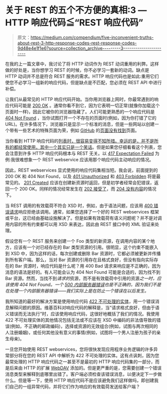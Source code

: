 # 关于 REST 的五个不方便的真相:3 — HTTP 响应代码≦“REST 响应代码”

> 原文：<https://medium.com/compendium/five-inconvenient-truths-about-rest-3-http-response-codes-rest-response-codes-9d48e4e1f1e6?source=collection_archive---------3----------------------->

在我的上一篇文章中，我讨论了将 HTTP 动词作为 REST 动词重用的利弊。这样做的好处是，当你想学习 REST 的时候，你不必学习一套新的动词。缺点是 HTTP 动词并不总是符合 REST 服务的需求。HTTP 响应代码也是如此:重用它们使您不必学习一组新的响应代码，但是缺点是不匹配，您必须在 REST API 中进行补偿。

让我们从最常见的 HTTP 响应代码开始。当你用浏览器上网时，你最常遇到的响应代码可能是 [200 OK](https://httpstatuses.com/200) 。通常你看不到它，因为它表明一切正常(就像你加载这个页面时一样)，因此它被你的浏览器隐藏了。人们可能更熟悉的一个响应代码是 [404 Not Found](https://httpstatuses.com/404) ，当你试图打开一个不存在的页面时(例如，因为你打错了它的 URL)。在许多情况下，浏览器只是显示一个标准的消息，但是一些网站以创建一个带有一些艺术的特殊页面为荣，例如 [GitHub](https://github.com/) 的[页面没有找到](https://github.com/404)页面。

当你看到 HTTP 响应代码的[列表时，很容易变得不知所措。幸运的是，并不是所有的都经常使用，其中一个其实只是一个](https://en.wikipedia.org/wiki/List_of_HTTP_status_codes)[笑话](https://httpstatuses.com/418)。但是如果您仔细看看这个列表，您会注意到许多 HTTP 响应代码根本与 REST 无关。以 [417 Expectation Failed](https://httpstatuses.com/417) 为例:我很难想象一个 REST webservice 应该用那个响应代码主动响应的情况。

因此，REST webservices 显式使用的响应代码集相当短。我会说，前面提到的 200 OK 和 404 Not Found，以及 [401 Unauthorized](https://httpstatuses.com/401) 和 [403 Forbidden](https://httpstatuses.com/403) 将是最常见的。 [201 Created](https://httpstatuses.com/201) 应该在创建新资源时返回，但是初学者经常会犯错误，返回一个 200 OK。同样的情况经常发生在 [202 接受了](https://httpstatuses.com/202)，而 [204 没有内容](https://httpstatuses.com/204)的情况下。

当 REST 调用的有效载荷不符合 XSD 时，例如，由于语法问题，应该用 [400 错误请求](https://httpstatuses.com/400)响应拒绝该调用。通常，如果您选择了一个好的 REST webservices 框架或平台，这已经由基础设施解决了。但是如果有效载荷有语义问题呢？并不是对调用内容的所有约束都可以用 XSD 来表达，因此由 REST 接口中的 XML 验证来处理。

假设您有一个 REST 服务来创建一个 Foo 类型的新资源，在调用内容的某个地方，应该有一个对已经存在的 Bar 类型资源的引用。很明显，这个约束不能嵌入到 XSD 中，因为这样的话，每次创建或删除 Bar 资源时，它都必须被更新并传播到所有客户端。那么，当对 Bar 资源的引用存在且格式良好，但没有指向实际存在的 Bar 资源时，响应代码是什么呢？用 400 Bad 请求来响应是不正确的，因为消息的语法是好的。有人可能会认为 404 Not Found 可能是合适的，因为找不到 Bar 资源。然而，当找不到*请求的*资源，而不是有效载荷中引用的资源*之一时，应该使用 404 Not Found。一个 [500 内部服务器错误](https://httpstatuses.com/500)也是不正确的，因为我们不是在处理一个内部服务器错误——我们实际上是在防止一个错误在以后发生。*

我所知道的最好的解决方案是使用响应代码 [422 不可处理的实体](https://httpstatuses.com/422)，用一个错误消息解释问题的原因。维基百科对响应代码的解释是，当“请求格式良好，但由于语义错误而无法执行”时，应该使用响应代码，这很好地概括了我们的情况。我使用 422 不可处理实体的其他情况包括无法或不应该在 XSD 中编码的非法值导致的错误(例如，不正确的邮政编码)，选择或资源的无效组合(例如，试图与两次相同的人注册婚姻)，或任何其他没有意义的事情(例如，试图将一个男人注册为孩子的亲生母亲)。

一旦您开始使用 REST webservices，您将很快发现应用程序业务逻辑的许多异常部分将在您的 REST API 中解析为 422 不可处理的实体。这有点讽刺，因为您最常处理的 HTTP 响应代码之一甚至不是最初的 HTTP 响应代码集的一部分，而是后来由 HTTP 的扩展 [WebDAV](https://en.wikipedia.org/wiki/WebDAV) 添加的。但是更严重的是，您需要创建一个错误消息类型来解释到底哪里出错了。客户端必须检查该错误消息，以便决定下一步做什么。但是等一下，使用 HTTP 响应代码不是应该避免我们这样做吗，即创建我们自己的一组异常代码，并将它们作为响应的有效载荷发送给客户端？